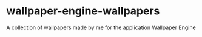 # wallpaper-engine-wallpapers
A collection of wallpapers made by me for the application Wallpaper Engine
